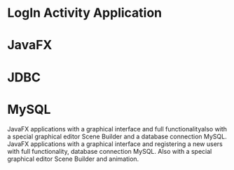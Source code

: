 # LogIn Activity Application
# JavaFX
# JDBC
# MySQL
JavaFX applications with a graphical interface and full functionalityalso with a special graphical editor Scene Builder and a database connection MySQL.
JavaFX applications with a graphical interface and registering a new users with full functionality, database connection MySQL.
Also with a special graphical editor Scene Builder and animation.


 

